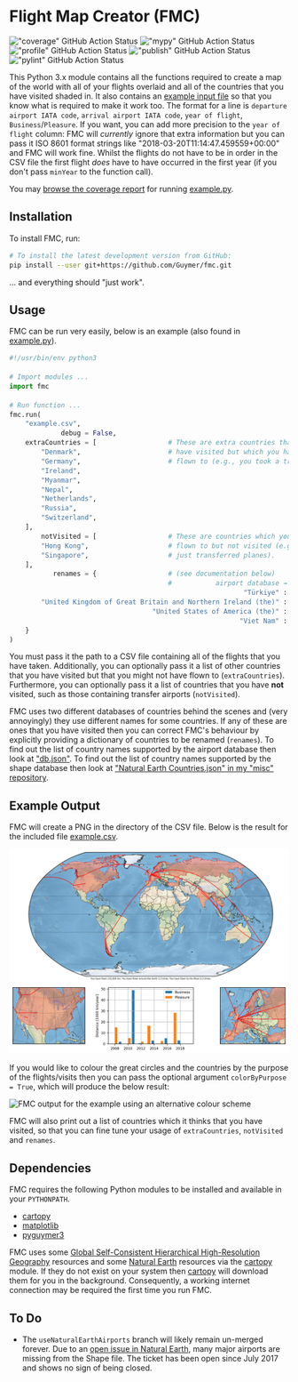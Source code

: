 # Flight Map Creator (FMC)

!["coverage" GitHub Action Status](https://github.com/Guymer/fmc/actions/workflows/coverage.yaml/badge.svg) !["mypy" GitHub Action Status](https://github.com/Guymer/fmc/actions/workflows/mypy.yaml/badge.svg) !["profile" GitHub Action Status](https://github.com/Guymer/fmc/actions/workflows/profile.yaml/badge.svg) !["publish" GitHub Action Status](https://github.com/Guymer/fmc/actions/workflows/publish.yaml/badge.svg) !["pylint" GitHub Action Status](https://github.com/Guymer/fmc/actions/workflows/pylint.yaml/badge.svg)

This Python 3.x module contains all the functions required to create a map of the world with all of your flights overlaid and all of the countries that you have visited shaded in. It also contains an [example input file](example.csv) so that you know what is required to make it work too. The format for a line is `departure airport IATA code`, `arrival airport IATA code`, `year of flight`, `Business`/`Pleasure`. If you want, you can add more precision to the `year of flight` column: FMC will *currently* ignore that extra information but you can pass it ISO 8601 format strings like "2018-03-20T11:14:47.459559+00:00" and FMC will work fine. Whilst the flights do not have to be in order in the CSV file the first flight *does* have to have occurred in the first year (if you don't pass `minYear` to the function call).

You may [browse the coverage report](https://guymer.github.io/fmc/) for running [example.py](example.py).

## Installation

To install FMC, run:

```sh
# To install the latest development version from GitHub:
pip install --user git+https://github.com/Guymer/fmc.git
```

... and everything should "just work".

## Usage

FMC can be run very easily, below is an example (also found in [example.py](example.py)).

```python
#!/usr/bin/env python3

# Import modules ...
import fmc

# Run function ...
fmc.run(
    "example.csv",
             debug = False,
    extraCountries = [                  # These are extra countries that you
        "Denmark",                      # have visited but which you have not
        "Germany",                      # flown to (e.g., you took a train).
        "Ireland",
        "Myanmar",
        "Nepal",
        "Netherlands",
        "Russia",
        "Switzerland",
    ],
        notVisited = [                  # These are countries which you have
        "Hong Kong",                    # flown to but not visited (e.g., you
        "Singapore",                    # just transferred planes).
    ],
           renames = {                  # (see documentation below)
                                        #           airport database → shape database
                                                           "Türkiye" : "Turkey",
        "United Kingdom of Great Britain and Northern Ireland (the)" : "United Kingdom",
                                    "United States of America (the)" : "United States of America",
                                                          "Viet Nam" : "Vietnam",
    }
)
```

You must pass it the path to a CSV file containing all of the flights that you have taken. Additionally, you can optionally pass it a list of other countries that you have visited but that you might not have flown to (`extraCountries`). Furthermore, you can optionally pass it a list of countries that you have **not** visited, such as those containing transfer airports (`notVisited`).

FMC uses two different databases of countries behind the scenes and (very annoyingly) they use different names for some countries. If any of these are ones that you have visited then you can correct FMC's behaviour by explicitly providing a dictionary of countries to be renamed (`renames`). To find out the list of country names supported by the airport database then look at ["db.json"](fmc/db.json). To find out the list of country names supported by the shape database then look at ["Natural Earth Countries.json" in my "misc" repository](https://github.com/Guymer/misc/blob/main/Natural%20Earth%20Countries.json).

## Example Output

FMC will create a PNG in the directory of the CSV file. Below is the result for the included file [example.csv](example.csv).

![FMC output for the example](example.png)

If you would like to colour the great circles and the countries by the purpose of the flights/visits then you can pass the optional argument `colorByPurpose = True`, which will produce the below result:

![FMC output for the example using an alternative colour scheme](example_colorByPurpose.png)

FMC will also print out a list of countries which it thinks that you have visited, so that you can fine tune your usage of `extraCountries`, `notVisited` and `renames`.

## Dependencies

FMC requires the following Python modules to be installed and available in your `PYTHONPATH`.

* [cartopy](https://pypi.org/project/Cartopy/)
* [matplotlib](https://pypi.org/project/matplotlib/)
* [pyguymer3](https://github.com/Guymer/PyGuymer3)

FMC uses some [Global Self-Consistent Hierarchical High-Resolution Geography](https://www.ngdc.noaa.gov/mgg/shorelines/) resources and some [Natural Earth](https://www.naturalearthdata.com/) resources via the [cartopy](https://pypi.org/project/Cartopy/) module. If they do not exist on your system then [cartopy](https://pypi.org/project/Cartopy/) will download them for you in the background. Consequently, a working internet connection may be required the first time you run FMC.

## To Do

* The `useNaturalEarthAirports` branch will likely remain un-merged forever. Due to an [open issue in Natural Earth](https://github.com/nvkelso/natural-earth-vector/issues/203), many major airports are missing from the Shape file. The ticket has been open since July 2017 and shows no sign of being closed.
